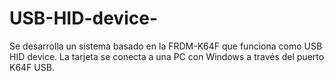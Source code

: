 # USB-HID-device-
Se desarrolla un sistema basado en la FRDM-K64F que funciona como USB HID device. La tarjeta se conecta a una PC con Windows a través del puerto K64F USB.
